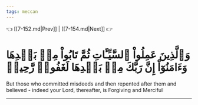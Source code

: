 ```yaml
---
tags: meccan
---
```


👈 [[7-152.md|Prev]] | [[7-154.md|Next]] 👉

# وَٱلَّذِينَ عَمِلُواْ ٱلسَّيِّـَٔاتِ ثُمَّ تَابُواْ مِنۢ بَعۡدِهَا وَءَامَنُوٓاْ إِنَّ رَبَّكَ مِنۢ بَعۡدِهَا لَغَفُورٞ رَّحِيمٞ

But those who committed misdeeds and then repented after them and believed - indeed your Lord, thereafter, is Forgiving and Merciful

---

